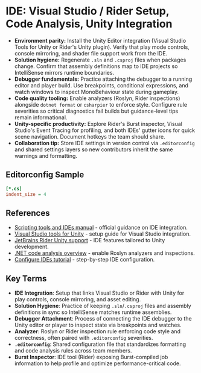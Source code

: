 # IDE: Visual Studio / Rider Setup, Code Analysis, Unity Integration
- **Environment parity:** Install the Unity Editor integration (Visual Studio Tools for Unity or Rider's Unity plugin). Verify that play mode controls, console mirroring, and shader file support work from the IDE.
- **Solution hygiene:** Regenerate `.sln` and `.csproj` files when packages change. Confirm that assembly definitions map to IDE projects so IntelliSense mirrors runtime boundaries.
- **Debugger fundamentals:** Practice attaching the debugger to a running editor and player build. Use breakpoints, conditional expressions, and watch windows to inspect MonoBehaviour state during gameplay.
- **Code quality tooling:** Enable analyzers (Roslyn, Rider inspections) alongside `dotnet format` or `csharpier` to enforce style. Configure rule severities so critical diagnostics fail builds but guidance-level tips remain informational.
- **Unity-specific productivity:** Explore Rider's Burst inspector, Visual Studio's Event Tracing for profiling, and both IDEs' gutter icons for quick scene navigation. Document hotkeys the team should share.
- **Collaboration tip:** Store IDE settings in version control via `.editorconfig` and shared settings layers so new contributors inherit the same warnings and formatting.

## Editorconfig Sample
```ini
[*.cs]
indent_size = 4
```






## References
- [Scripting tools and IDEs manual](https://docs.unity3d.com/Manual/ScriptingToolsIDEs.html) - official guidance on IDE integration.
- [Visual Studio tools for Unity](https://learn.microsoft.com/en-us/visualstudio/gamedev/unity/get-started/visual-studio-tools-for-unity) - setup guide for Visual Studio integration.
- [JetBrains Rider Unity support](https://www.jetbrains.com/rider/features/unity.html) - IDE features tailored to Unity development.
- [.NET code analysis overview](https://learn.microsoft.com/en-us/dotnet/fundamentals/code-analysis/overview) - enable Roslyn analyzers and inspections.
- [Configure IDEs tutorial](https://learn.unity.com/tutorial/configure-integrated-development-environments) - step-by-step IDE configuration.
## Key Terms
- **IDE Integration**: Setup that links Visual Studio or Rider with Unity for play controls, console mirroring, and asset editing.
- **Solution Hygiene**: Practice of keeping `.sln`/`.csproj` files and assembly definitions in sync so IntelliSense matches runtime assemblies.
- **Debugger Attachment**: Process of connecting the IDE debugger to the Unity editor or player to inspect state via breakpoints and watches.
- **Analyzer**: Roslyn or Rider inspection rule enforcing code style and correctness, often paired with `.editorconfig` severities.
- **`.editorconfig`**: Shared configuration file that standardizes formatting and code analysis rules across team members.
- **Burst Inspector**: IDE tool (Rider) exposing Burst-compiled job information to help profile and optimize performance-critical code.
